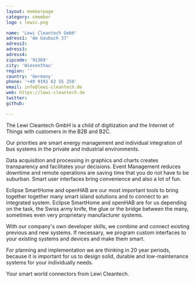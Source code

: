 ```yaml
---
layout: memberpage
category: cmember
logo : lewic.png

name: 'Lewi Cleantech GmbH'
adress1: 'Am Gaubach 37'
adress2: 
adress3: 
adress4: 
zipcode: '91369'
city: 'Wiesenthau'
region: ''
country: 'Germany'
phone: '+49 9191 62 55 250'
email: info@lewi-cleantech.de
web: https://lewi-cleantech.de
twitter: 
github: 

---
```

The Lewi Cleantech GmbH is a child of digitization and the Internet of Things with customers in the B2B and B2C.

Our priorities are smart energy management and individual integration of bus systems in the private and industrial environments.

<!--more-->

Data acquisition and processing in graphics and charts creates transparency and facilitates your decisions. Event Management reduces downtime and remote operations are saving time that you do not have to be suburban. Smart user interfaces bring convenience and also a lot of fun.

Eclipse SmartHome and openHAB are our most important tools to bring together together many smart island solutions and to connect to an integrated system. Eclipse SmartHome and openHAB are for us depending on the task, the Swiss army knife, the glue or the bridge between the many, sometimes even very proprietary manufacturer systems.

With our company's own developer skills, we combine and connect existing previous and new systems. If necessary, we program custom interfaces to your existing systems and devices and make them smart.

For planning and implementation we are thinking in 20 year periods, because it is important for us to design solid, durable and low-maintenance systems for your individually needs.

Your smart world connectors from Lewi Cleantech.